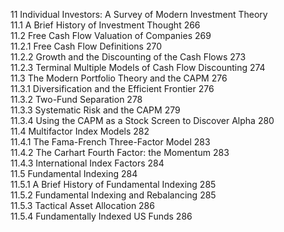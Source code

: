11  Individual Investors: A Survey of Modern Investment Theory  
11.1 A Brief History of Investment Thought 266   
11.2 Free Cash Flow Valuation of Companies 269   
11.2.1 Free Cash Flow Definitions 270   
11.2.2 Growth and the Discounting of the Cash Flows 273   
11.2.3 Terminal Multiple Models of Cash Flow Discounting 274   
11.3 The Modern Portfolio Theory and the CAPM 276   
11.3.1 Diversification and the Efficient Frontier 276   
11.3.2 Two-Fund Separation 278   
11.3.3 Systematic Risk and the CAPM 279   
11.3.4 Using the CAPM as a Stock Screen to Discover Alpha 280   
11.4 Multifactor Index Models 282   
11.4.1 The Fama-French Three-Factor Model 283   
11.4.2 The Carhart Fourth Factor: the Momentum 283   
11.4.3 International Index Factors 284   
11.5 Fundamental Indexing 284   
11.5.1 A Brief History of Fundamental Indexing 285   
11.5.2 Fundamental Indexing and Rebalancing 285   
11.5.3 Tactical Asset Allocation 286   
11.5.4 Fundamentally Indexed US Funds 286  